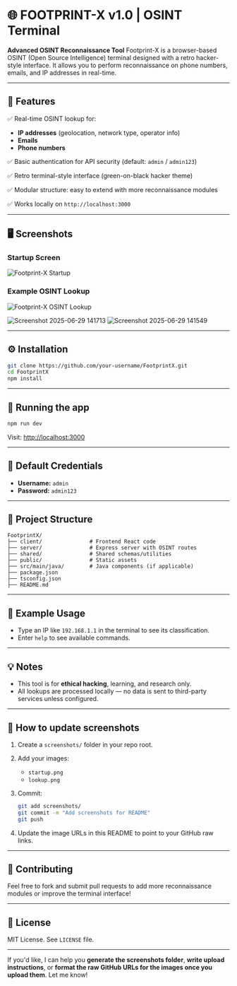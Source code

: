 # 🌐 FOOTPRINT-X v1.0 | OSINT Terminal

**Advanced OSINT Reconnaissance Tool**
Footprint-X is a browser-based OSINT (Open Source Intelligence) terminal designed with a retro hacker-style interface. It allows you to perform reconnaissance on phone numbers, emails, and IP addresses in real-time.

---

## 🚀 Features

✅ Real-time OSINT lookup for:

* **IP addresses** (geolocation, network type, operator info)
* **Emails**
* **Phone numbers**

✅ Basic authentication for API security (default: `admin` / `admin123`)

✅ Retro terminal-style interface (green-on-black hacker theme)

✅ Modular structure: easy to extend with more reconnaissance modules

✅ Works locally on `http://localhost:3000`

---

## 🖥️ Screenshots

### Startup Screen

![Footprint-X Startup](https://raw.githubusercontent.com/your-username/FootprintX/main/screenshots/startup.png)

### Example OSINT Lookup

![Footprint-X OSINT Lookup](https://raw.githubusercontent.com/your-username/FootprintX/main/screenshots/lookup.png)

![Screenshot 2025-06-29 141713](https://github.com/user-attachments/assets/496adb17-161e-4c55-afa6-eed60182680e)
![Screenshot 2025-06-29 141549](https://github.com/user-attachments/assets/afd9faa1-b9a5-4896-8e70-4837eb0d1adb)

---
## ⚙️ Installation

```bash
git clone https://github.com/your-username/FootprintX.git
cd FootprintX
npm install
```

---

## 🏁 Running the app

```bash
npm run dev
```

Visit: [http://localhost:3000](http://localhost:3000)

---

## 🔑 Default Credentials

* **Username:** `admin`
* **Password:** `admin123`

---

## 📂 Project Structure

```
FootprintX/
├── client/               # Frontend React code
├── server/               # Express server with OSINT routes
├── shared/               # Shared schemas/utilities
├── public/               # Static assets
├── src/main/java/        # Java components (if applicable)
├── package.json
├── tsconfig.json
├── README.md
```

---

## 📝 Example Usage

* Type an IP like `192.168.1.1` in the terminal to see its classification.
* Enter `help` to see available commands.

---

## 💡 Notes

* This tool is for **ethical hacking**, learning, and research only.
* All lookups are processed locally — no data is sent to third-party services unless configured.

---

## 📸 How to update screenshots

1. Create a `screenshots/` folder in your repo root.
2. Add your images:

   * `startup.png`
   * `lookup.png`
3. Commit:

   ```bash
   git add screenshots/
   git commit -m "Add screenshots for README"
   git push
   ```
4. Update the image URLs in this README to point to your GitHub raw links.

---

## 🤝 Contributing

Feel free to fork and submit pull requests to add more reconnaissance modules or improve the terminal interface!

---

## 📜 License

MIT License. See `LICENSE` file.

---

If you'd like, I can help you **generate the screenshots folder**, **write upload instructions**, or **format the raw GitHub URLs for the images once you upload them**. Let me know!
